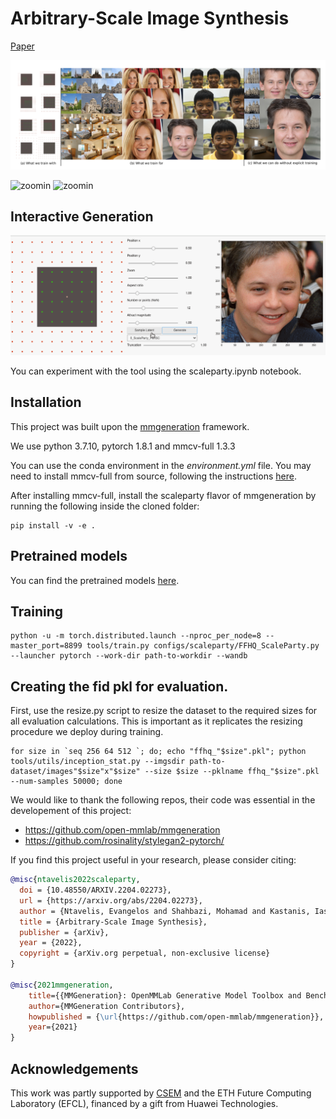 # Arbitrary-Scale Image Synthesis

[Paper](https://arxiv.org/abs/2204.02273) 

![Teaser](./visuals/teaser.png)

![zoomin](./visuals/zoom0.gif)
![zoomin](./visuals/zoom1.gif)


## Interactive Generation
![til](./visuals/scaleparty.gif)

You can experiment with the tool using the scaleparty.ipynb notebook.

## Installation 
This project was built upon the [mmgeneration](https://github.com/open-mmlab/mmgeneration) framework.

We use python 3.7.10, pytorch 1.8.1 and mmcv-full 1.3.3

You can use the conda environment in the _environment.yml_ file. You may need to install mmcv-full from source, following the instructions [here](https://mmcv.readthedocs.io/en/latest/get_started/installation.html).

After installing mmcv-full, install the scaleparty flavor of mmgeneration by running the following inside the cloned folder:

```
pip install -v -e .
```
## Pretrained models

You can find the pretrained models [here](https://owncloud.csem.ch/owncloud/index.php/s/DREiMu9BktcGuS9).

## Training

```
python -u -m torch.distributed.launch --nproc_per_node=8 --master_port=8899 tools/train.py configs/scaleparty/FFHQ_ScaleParty.py --launcher pytorch --work-dir path-to-workdir --wandb
``` 

## Creating the fid pkl for evaluation. 
First, use the resize.py script to resize the dataset to the required sizes for all evaluation calculations. This is important as it replicates the resizing procedure we deploy during training.

```
for size in `seq 256 64 512 `; do; echo "ffhq_"$size".pkl"; python tools/utils/inception_stat.py --imgsdir path-to-dataset/images"$size"x"$size" --size $size --pklname ffhq_"$size".pkl  --num-samples 50000; done
```

</code></pre>

We would like to thank the following repos, their code was essential in the developement of this project:
- https://github.com/open-mmlab/mmgeneration
- https://github.com/rosinality/stylegan2-pytorch/

If you find this project useful in your research, please consider citing:

```BibTeX
@misc{ntavelis2022scaleparty,
  doi = {10.48550/ARXIV.2204.02273},
  url = {https://arxiv.org/abs/2204.02273},
  author = {Ntavelis, Evangelos and Shahbazi, Mohamad and Kastanis, Iason and Timofte, Radu and Danelljan, Martin and Van Gool, Luc},
  title = {Arbitrary-Scale Image Synthesis},
  publisher = {arXiv},
  year = {2022},
  copyright = {arXiv.org perpetual, non-exclusive license}
}

@misc{2021mmgeneration,
    title={{MMGeneration}: OpenMMLab Generative Model Toolbox and Benchmark},
    author={MMGeneration Contributors},
    howpublished = {\url{https://github.com/open-mmlab/mmgeneration}},
    year={2021}
}
```

## Acknowledgements
This work was partly supported by [CSEM](https://www.csem.ch) and the ETH Future Computing Laboratory (EFCL), financed by a gift from Huawei Technologies.
